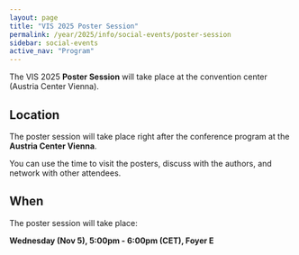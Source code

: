 ```yaml
---
layout: page
title: "VIS 2025 Poster Session"
permalink: /year/2025/info/social-events/poster-session
sidebar: social-events
active_nav: "Program"
---
```


The VIS 2025 **Poster Session** will take place at the convention center (Austria Center Vienna).

## Location

The poster session will take place right after the conference program at the **Austria Center Vienna**.

You can use the time to visit the posters, discuss with the authors, and network with other attendees.

## When

The poster session will take place:

**Wednesday (Nov 5), 5:00pm - 6:00pm (CET), Foyer E**

